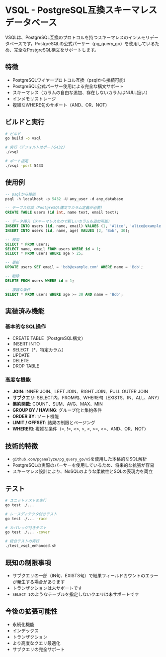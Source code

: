 # VSQL - PostgreSQL互換スキーマレスデータベース

VSQLは、PostgreSQL互換のプロトコルを持つスキーマレスのインメモリデータベースです。PostgreSQLの公式パーサー（pg_query_go）を使用しているため、完全なPostgreSQL構文をサポートします。

## 特徴

- PostgreSQLワイヤープロトコル互換（psqlから接続可能）
- PostgreSQL公式パーサー使用による完全な構文サポート
- スキーマレス（カラムの自由な追加、存在しないカラムはNULL扱い）
- インメモリストレージ
- 複雑なWHERE句のサポート（AND、OR、NOT）

## ビルドと実行

```bash
# ビルド
go build -o vsql

# 実行（デフォルトはポート5432）
./vsql

# ポート指定
./vsql -port 5433
```

## 使用例

```sql
-- psqlから接続
psql -h localhost -p 5432 -U any_user -d any_database

-- テーブル作成（PostgreSQL構文でカラム定義が必要）
CREATE TABLE users (id int, name text, email text);

-- データ挿入（スキーマレスなので新しいカラムも追加可能）
INSERT INTO users (id, name, email) VALUES (1, 'Alice', 'alice@example.com');
INSERT INTO users (id, name, age) VALUES (2, 'Bob', 30);

-- 検索
SELECT * FROM users;
SELECT name, email FROM users WHERE id = 1;
SELECT * FROM users WHERE age > 25;

-- 更新
UPDATE users SET email = 'bob@example.com' WHERE name = 'Bob';

-- 削除
DELETE FROM users WHERE id = 1;

-- 複雑な条件
SELECT * FROM users WHERE age >= 30 AND name = 'Bob';
```

## 実装済み機能

### 基本的なSQL操作
- CREATE TABLE（PostgreSQL構文）
- INSERT INTO
- SELECT（*、特定カラム）
- UPDATE
- DELETE  
- DROP TABLE

### 高度な機能
- **JOIN**: INNER JOIN、LEFT JOIN、RIGHT JOIN、FULL OUTER JOIN
- **サブクエリ**: SELECT内、FROM句、WHERE句（EXISTS、IN、ALL、ANY）
- **集約関数**: COUNT、SUM、AVG、MAX、MIN
- **GROUP BY / HAVING**: グループ化と集約条件
- **ORDER BY**: ソート機能
- **LIMIT / OFFSET**: 結果の制限とページング
- **WHERE句**: 複雑な条件（=, !=, <>, >, <, >=, <=、AND、OR、NOT）

## 技術的特徴

- `github.com/pganalyze/pg_query_go/v5`を使用した本格的なSQL解析
- PostgreSQLの実際のパーサーを使用しているため、将来的な拡張が容易
- スキーマレス設計により、NoSQLのような柔軟性とSQLの表現力を両立

## テスト

```bash
# ユニットテストの実行
go test ./...

# レースディテクタ付きテスト
go test ./... -race

# カバレッジ付きテスト
go test ./... -cover

# 統合テストの実行
./test_vsql_enhanced.sh
```

## 既知の制限事項

- サブクエリの一部（IN句、EXISTS句）で結果フィールドカウントのエラーが発生する場合があります
- トランザクションは未サポートです
- `SELECT 1`のようなテーブルを指定しないクエリは未サポートです

## 今後の拡張可能性

- 永続化機能
- インデックス
- トランザクション
- より高度なクエリ最適化
- サブクエリの完全サポート